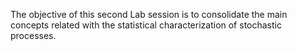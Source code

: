 The objective of this second Lab session is to consolidate the main concepts related with the statistical characterization of stochastic processes. 
